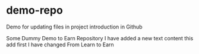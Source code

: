 # demo-repo
Demo for updating files in project introduction in Github


Some Dummy Demo to Earn Repository
I have added a new text content this add first I have changed From Learn to Earn
